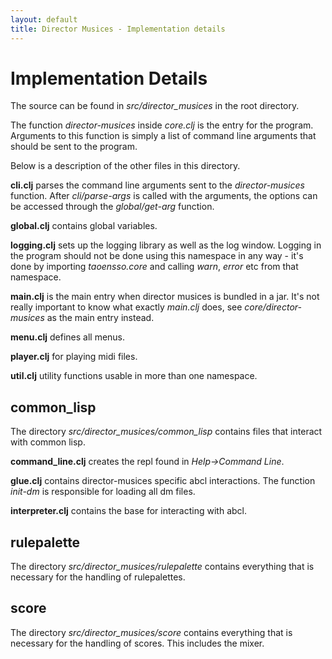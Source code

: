 ```yaml
---
layout: default
title: Director Musices - Implementation details
---
```


# Implementation Details

The source can be found in *src/director_musices* in the root
directory. 

The function *director-musices* inside *core.clj* is the entry for the program. Arguments to this function is simply a list of command line arguments that should be sent to the program.

Below is a description of the other files in this directory.

**cli.clj** parses the command line arguments sent to the *director-musices* function. After *cli/parse-args* is called with the arguments, the options can be accessed through the *global/get-arg* function.


**global.clj** contains global variables.

**logging.clj** sets up the logging library as well as the log window. Logging in the program should not be done using this namespace in any way - it's done by importing *taoensso.core* and calling *warn*, *error* etc from that namespace.

**main.clj** is the main entry when director musices is bundled in a jar. It's not really important to know what exactly *main.clj* does, see *core/director-musices* as the main entry instead.

**menu.clj** defines all menus.

**player.clj** for playing midi files.

**util.clj** utility functions usable in more than one namespace.

## common_lisp

The directory *src/director_musices/common_lisp* contains files that interact with common lisp.

**command_line.clj** creates the repl found in *Help->Command Line*.

**glue.clj** contains director-musices specific abcl interactions. The function *init-dm* is responsible for loading all dm files.

**interpreter.clj** contains the base for interacting with abcl.

## rulepalette

The directory *src/director_musices/rulepalette* contains everything that is necessary for the handling of rulepalettes.

## score

The directory *src/director_musices/score* contains everything that is necessary for the handling of scores. This includes the mixer.
